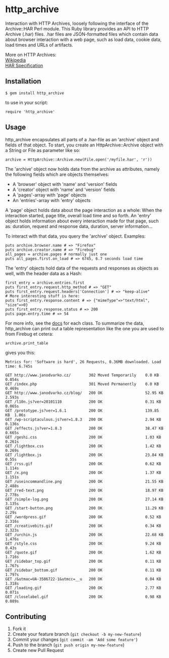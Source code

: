 # http_archive

Interaction with HTTP Archives, loosely following the interface of the Archive::HAR Perl module.
This Ruby library provides an API to HTTP Archive (.har) files. .har files are JSON-formatted files which contain data about browser interaction with a web page, such as load data, cookie data, load times and URLs of artifacts.

More on HTTP Archives:   
[Wikipedia](http://en.wikipedia.org/wiki/.har)   
[HAR Specification](http://www.softwareishard.com/blog/har-12-spec/)   

## Installation

    $ gem install http_archive

to use in your script:

    require 'http_archive'


## Usage

http_archive encapsulates all parts of a .har-file as an 'archive' object and fields of that object.
To start, you create an HttpArchive::Archive object with a String or File as parameter like so:

    archive = HttpArchive::Archive.new(File.open('/myfile.har', 'r'))

The 'archive' object now holds data from the archive as attributes, namely the following fields which are objects themselves:

* A 'browser' object with 'name' and 'version' fields
* A 'creator' object with 'name' and 'version' fields
* A 'pages'-array with 'page' objects
* An 'entries'-array with 'entry' objects

A 'page' object holds data about the page interaction as a whole: When the interaction started, page title, overall load time and so forth. An 'entry' object holds information about every interaction made for that page, such as: duration, request  and response data, duration, server information...

To interact with that data, you query the 'archive' object. Examples:

    puts archive.browser.name # => "Firefox"
    puts archive.creator.name # => "Firebug"
    all_pages = archive.pages # normally just one
    puts all_pages.first.on_load # => 6745, 6.7 seconds load time

The 'entry' objects hold data of the requests and responses as objects as well, with the header data as a Hash:

    first_entry = archive.entries.first
    puts first_entry.request.http_method # => "GET"
    puts first_entry.request.headers['Connection'] # => "keep-alive"
    # More interesting stuff is here:
    puts first_entry.response.content # => {"mimeType"=>"text/html", "size"=>0}
    puts first_entry.response.status # => 200
    puts page.entry.time # => 54

For more info, see the [docs](http://rubydoc.info/github/alihuber/http_archive/master/index) for each class.
To summarize the data, http_archive can print out a table representation like the one you are used to from Firebug et cetera:

    archive.print_table

gives you this:

    Metrics for: 'Software is hard', 26 Requests, 0.36MB downloaded. Load time: 6.745s

    GET http://www.janodvarko.cz/        302 Moved Temporarily    0.0 KB     0.054s
    GET /index.php                       301 Moved Permanently    0.0 KB     0.469s
    GET http://www.janodvarko.cz/blog/   200 OK                   52.95 KB   2.593s
    GET /l10n.js?ver=20101110            200 OK                   0.31 KB    0.065s
    GET /prototype.js?ver=1.6.1          200 OK                   139.85 KB  1.06s
    GET /wp-scriptaculous.js?ver=1.8.3   200 OK                   2.94 KB    0.136s
    GET /effects.js?ver=1.8.3            200 OK                   38.47 KB   0.665s
    GET /geshi.css                       200 OK                   1.03 KB    0.261s
    GET /lightbox.css                    200 OK                   1.42 KB    0.269s
    GET /lightbox.js                     200 OK                   23.84 KB   0.55s
    GET /rss.gif                         200 OK                   0.62 KB    1.114s
    GET /x.png                           200 OK                   1.37 KB    1.151s
    GET /useincommandline.png            200 OK                   21.55 KB   2.488s
    GET /red-text.png                    200 OK                   18.97 KB   2.778s
    GET /simple-log.png                  200 OK                   27.14 KB   3.135s
    GET /start-button.png                200 OK                   11.29 KB   2.29s
    GET /wordpress.gif                   200 OK                   0.52 KB    2.316s
    GET /creativebits.gif                200 OK                   0.34 KB    2.323s
    GET /urchin.js                       200 OK                   22.68 KB   1.476s
    GET /style.css                       200 OK                   9.24 KB    0.43s
    GET /quote.gif                       200 OK                   1.62 KB    1.716s
    GET /sidebar_top.gif                 200 OK                   0.11 KB    1.767s
    GET /sidebar_bottom.gif              200 OK                   0.11 KB    1.797s
    GET /&utmac=UA-3586722-1&utmcc=__u   200 OK                   0.04 KB    1.318s
    GET /loading.gif                     200 OK                   2.77 KB    0.071s
    GET /closelabel.gif                  200 OK                   0.98 KB    0.089s



## Contributing

1. Fork it
2. Create your feature branch (`git checkout -b my-new-feature`)
3. Commit your changes (`git commit -am 'Add some feature'`)
4. Push to the branch (`git push origin my-new-feature`)
5. Create new Pull Request
